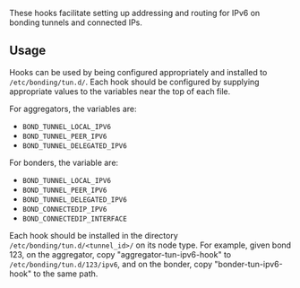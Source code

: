 These hooks facilitate setting up addressing and routing for IPv6 on bonding
tunnels and connected IPs.

Usage
-----

Hooks can be used by being configured appropriately and installed to
`/etc/bonding/tun.d/`. Each hook should be configured by supplying appropriate
values to the variables near the top of each file.

For aggregators, the variables are:

 - `BOND_TUNNEL_LOCAL_IPV6`
 - `BOND_TUNNEL_PEER_IPV6`
 - `BOND_TUNNEL_DELEGATED_IPV6`

For bonders, the variable are:

 - `BOND_TUNNEL_LOCAL_IPV6`
 - `BOND_TUNNEL_PEER_IPV6`
 - `BOND_TUNNEL_DELEGATED_IPV6`
 - `BOND_CONNECTEDIP_IPV6`
 - `BOND_CONNECTEDIP_INTERFACE`

Each hook should be installed in the directory
`/etc/bonding/tun.d/<tunnel_id>/` on its node type. For example, given bond
123, on the aggregator, copy "aggregator-tun-ipv6-hook" to
`/etc/bonding/tun.d/123/ipv6`, and on the bonder, copy
"bonder-tun-ipv6-hook" to the same path.
